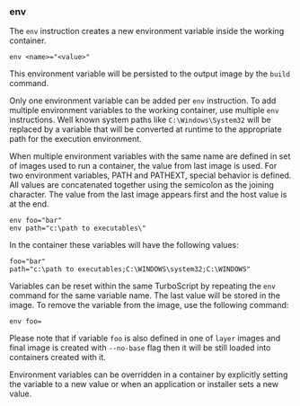 ### env

The `env` instruction creates a new environment variable inside the working container. 

```
env <name>="<value>"
```

This environment variable will be persisted to the output image by the `build` command. 

Only one environment variable can be added per `env` instruction. To add multiple environment variables to the working container, use multiple `env` instructions. Well known system paths like `C:\Windows\System32` will be replaced by a variable that will be converted at runtime to the appropriate path for the execution environment.

When multiple environment variables with the same name are defined in set of images used to run a container, the value from last image is used. For two environment variables, PATH and PATHEXT, special behavior is defined. All values are concatenated together using the semicolon as the joining character. The value from the last image appears first and the host value is at the end.

```
env foo="bar"
env path="c:\path to executables\"
```

In the container these variables will have the following values:

```
foo="bar"
path="c:\path to executables;C:\WINDOWS\system32;C:\WINDOWS"
```

Variables can be reset within the same TurboScript by repeating the `env` command for the same variable name. The last value will be stored in the image. To remove the variable from the image, use the following command:

```
env foo=
```

Please note that if variable `foo` is also defined in one of `layer` images and final image is created with `--no-base` flag then it will be still loaded into containers created with it.

Environment variables can be overridden in a container by explicitly setting the variable to a new value or when an application or installer sets a new value.
